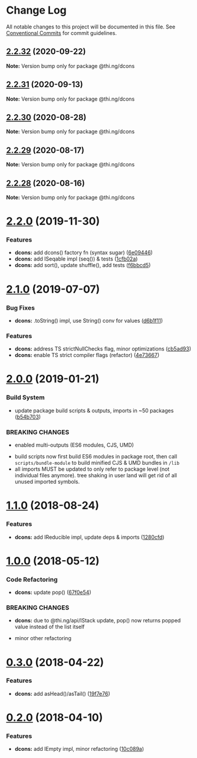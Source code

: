 # Change Log

All notable changes to this project will be documented in this file.
See [Conventional Commits](https://conventionalcommits.org) for commit guidelines.

## [2.2.32](https://github.com/thi-ng/umbrella/compare/@thi.ng/dcons@2.2.31...@thi.ng/dcons@2.2.32) (2020-09-22)

**Note:** Version bump only for package @thi.ng/dcons





## [2.2.31](https://github.com/thi-ng/umbrella/compare/@thi.ng/dcons@2.2.30...@thi.ng/dcons@2.2.31) (2020-09-13)

**Note:** Version bump only for package @thi.ng/dcons





## [2.2.30](https://github.com/thi-ng/umbrella/compare/@thi.ng/dcons@2.2.29...@thi.ng/dcons@2.2.30) (2020-08-28)

**Note:** Version bump only for package @thi.ng/dcons





## [2.2.29](https://github.com/thi-ng/umbrella/compare/@thi.ng/dcons@2.2.28...@thi.ng/dcons@2.2.29) (2020-08-17)

**Note:** Version bump only for package @thi.ng/dcons





## [2.2.28](https://github.com/thi-ng/umbrella/compare/@thi.ng/dcons@2.2.27...@thi.ng/dcons@2.2.28) (2020-08-16)

**Note:** Version bump only for package @thi.ng/dcons





# [2.2.0](https://github.com/thi-ng/umbrella/compare/@thi.ng/dcons@2.1.6...@thi.ng/dcons@2.2.0) (2019-11-30)

### Features

* **dcons:** add dcons() factory fn (syntax sugar) ([6e09446](https://github.com/thi-ng/umbrella/commit/6e0944661d92effea2b117d09a5b24facd61fc42))
* **dcons:** add ISeqable impl (seq()) & tests ([1cfb02a](https://github.com/thi-ng/umbrella/commit/1cfb02a828db3670a745e7d4e30867614f594881))
* **dcons:** add sort(), update shuffle(), add tests ([f6bbcd5](https://github.com/thi-ng/umbrella/commit/f6bbcd57a04cf71389eb8045773275748ef0c50c))

# [2.1.0](https://github.com/thi-ng/umbrella/compare/@thi.ng/dcons@2.0.19...@thi.ng/dcons@2.1.0) (2019-07-07)

### Bug Fixes

* **dcons:** .toString() impl, use String() conv for values ([d6b1f11](https://github.com/thi-ng/umbrella/commit/d6b1f11))

### Features

* **dcons:** address TS strictNullChecks flag, minor optimizations ([cb5ad93](https://github.com/thi-ng/umbrella/commit/cb5ad93))
* **dcons:** enable TS strict compiler flags (refactor) ([4e73667](https://github.com/thi-ng/umbrella/commit/4e73667))

# [2.0.0](https://github.com/thi-ng/umbrella/compare/@thi.ng/dcons@1.1.23...@thi.ng/dcons@2.0.0) (2019-01-21)

### Build System

* update package build scripts & outputs, imports in ~50 packages ([b54b703](https://github.com/thi-ng/umbrella/commit/b54b703))

### BREAKING CHANGES

* enabled multi-outputs (ES6 modules, CJS, UMD)

- build scripts now first build ES6 modules in package root, then call
  `scripts/bundle-module` to build minified CJS & UMD bundles in `/lib`
- all imports MUST be updated to only refer to package level
  (not individual files anymore). tree shaking in user land will get rid of
  all unused imported symbols.

<a name="1.1.0"></a>
# [1.1.0](https://github.com/thi-ng/umbrella/compare/@thi.ng/dcons@1.0.7...@thi.ng/dcons@1.1.0) (2018-08-24)

### Features

* **dcons:** add IReducible impl, update deps & imports ([1280cfd](https://github.com/thi-ng/umbrella/commit/1280cfd))

<a name="1.0.0"></a>
# [1.0.0](https://github.com/thi-ng/umbrella/compare/@thi.ng/dcons@0.3.6...@thi.ng/dcons@1.0.0) (2018-05-12)

### Code Refactoring

* **dcons:** update pop() ([67f0e54](https://github.com/thi-ng/umbrella/commit/67f0e54))

### BREAKING CHANGES

* **dcons:** due to @thi.ng/api/IStack update, pop() now returns
popped value instead of the list itself

- minor other refactoring

<a name="0.3.0"></a>
# [0.3.0](https://github.com/thi-ng/umbrella/compare/@thi.ng/dcons@0.2.0...@thi.ng/dcons@0.3.0) (2018-04-22)

### Features

* **dcons:** add asHead()/asTail() ([19f7e76](https://github.com/thi-ng/umbrella/commit/19f7e76))

<a name="0.2.0"></a>
# [0.2.0](https://github.com/thi-ng/umbrella/compare/@thi.ng/dcons@0.1.19...@thi.ng/dcons@0.2.0) (2018-04-10)

### Features

* **dcons:** add IEmpty impl, minor refactoring ([10c089a](https://github.com/thi-ng/umbrella/commit/10c089a))
